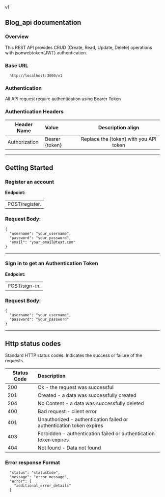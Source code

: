 v1

## Blog_api documentation

### Overview

This REST API provides CRUD (Create, Read, Update, Delete) operations with jsonwebtoken(JWT) authentication.

### Base URL

```
  http://localhost:3000/v1
```

### Authentication

All API request require authentication using Bearer Token

### Authentication Headers

| Header Name   | Value          |           Description align            |
| ------------- | :------------- | :------------------------------------: |
| Authorization | Bearer {token} | Replace the {token} with you API token |

---

## Getting Started

### Register an account

**Endpoint:** <table><tr><td>POST/register.</td></tr></table>

### Request Body:

```
{
  "username": "your_username",
  "password": "your_password",
  "email": "your_email@test.com"
}
```

---

### Sign in to get an Authentication Token

**Endpoint:**<table><tr><td>POST/sign-in.</td></tr></table>

### Request Body:

```
{
  "username": "your_username",
  "password": "your_password"
}
```

---

## Http status codes

Standard HTTP status codes. Indicates the success or failure of the requests.

| Status Code | Description                                                          |
| ----------- | :------------------------------------------------------------------- |
| 200         | Ok - the request was successful                                      |
| 201         | Created - a data was successfully created                            |
| 204         | No Content - a data was successfully deleted                         |
| 400         | Bad request - client error                                           |
| 401         | Unauthorized - authentication failed or authentication token expires |
| 403         | Forbidden - authentication failed or authentication token expires    |
| 404         | Not found - Data not found                                           |

### Error response Format

```
  "status": "statusCode",
  "message": "error_message",
  "error": {
    "additional_error_details"
  }
```
